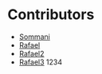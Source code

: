 # Contributors

- [Sommani](sommani@github.com)
- [Rafael](thongthai.r@ku.th)
- [Rafael2](thongthai.r@ku.th)
- [Rafael3](thongthai.r@ku.th)
1234